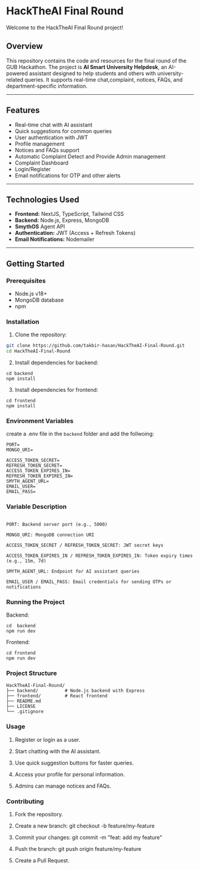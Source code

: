 # HackTheAI Final Round

Welcome to the HackTheAI Final Round project!

## Overview

This repository contains the code and resources for the final round of the GUB Hackathon. The project is **AI Smart University Helpdesk**, an AI-powered assistant designed to help students and others with university-related queries. It supports real-time chat,complaint, notices, FAQs, and department-specific information.

---

## Features

- Real-time chat with AI assistant
- Quick suggestions for common queries
- User authentication with JWT
- Profile management
- Notices and FAQs support
- Automatic Complaint Detect and Provide Admin management
- Complaint Dashboard
- Login/Register
- Email notifications for OTP and other alerts

---

## Technologies Used

- **Frontend:** NextJS, TypeScript, Tailwind CSS
- **Backend:** Node.js, Express, MongoDB
- **SmythOS** Agent API
- **Authentication:** JWT (Access + Refresh Tokens)
- **Email Notifications:** Nodemailer

---

## Getting Started

### Prerequisites

- Node.js v18+
- MongoDB database
- npm 

### Installation

1. Clone the repository:

```bash
git clone https://github.com/takbir-hasan/HackTheAI-Final-Round.git
cd HackTheAI-Final-Round
```
2. Install dependencies for backend:
```
cd backend
npm install
```
3. Install dependencies for frontend:
```
cd frontend
npm install
```

### Environment Variables
create a .env file in the ```backend``` folder and add the follwoing:
```
PORT=
MONGO_URI=

ACCESS_TOKEN_SECRET=
REFRESH_TOKEN_SECRET=
ACCESS_TOKEN_EXPIRES_IN=
REFRESH_TOKEN_EXPIRES_IN=
SMYTH_AGENT_URL=
EMAIL_USER=
EMAIL_PASS=

```
### Variable Description
```

PORT: Backend server port (e.g., 5000)

MONGO_URI: MongoDB connection URI

ACCESS_TOKEN_SECRET / REFRESH_TOKEN_SECRET: JWT secret keys

ACCESS_TOKEN_EXPIRES_IN / REFRESH_TOKEN_EXPIRES_IN: Token expiry times (e.g., 15m, 7d)

SMYTH_AGENT_URL: Endpoint for AI assistant queries

EMAIL_USER / EMAIL_PASS: Email credentials for sending OTPs or notifications
```

### Running the Project
Backend:
```
cd  backend
npm run dev
```
Frontend:
```
cd frontend
npm run dev
```

### Project Structure
```
HackTheAI-Final-Round/
├── backend/          # Node.js backend with Express
├── frontend/         # React frontend
├── README.md
├── LICENSE
└── .gitignore
```

### Usage

1. Register or login as a user.

2. Start chatting with the AI assistant.

3. Use quick suggestion buttons for faster queries.

4. Access your profile for personal information.

5. Admins can manage notices and FAQs.

### Contributing

1. Fork the repository.

2. Create a new branch: git checkout -b feature/my-feature

3. Commit your changes: git commit -m "feat: add my feature"

4. Push the branch: git push origin feature/my-feature

5. Create a Pull Request.